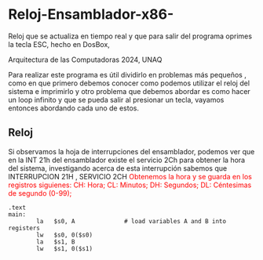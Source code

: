 # Reloj-Ensamblador-x86-
Reloj que se actualiza en tiempo real y que para salir del programa oprimes la tecla ESC,  hecho en DosBox, 

Arquitectura de las Computadoras 2024, UNAQ

Para realizar este programa es útil dividirlo en problemas más pequeños , como en que primero debemos conocer como podemos utilizar el reloj del sistema e imprimirlo  y otro problema que debemos abordar es como hacer un loop infinito y que se pueda salir al presionar un tecla, vayamos entonces abordando cada uno de estos.

## Reloj 
Si observamos la hoja de interrupciones del ensamblador, podemos ver que en la INT 21h del ensamblador existe el servicio 2Ch para obtener la hora del sistema, investigando acerca de esta interrupción sabemos que 
INTERRUPCION 21H , SERVICIO 2CH
<span style="color:red">Obtenemos la hora y se guarda en los registros siguienes: CH: Hora; CL: Minutos; DH: Segundos; DL: Céntesimas de segundo (0-99);</span>


```assembly
.text
main:
        la   $s0, A              # load variables A and B into registers
        lw   $s0, 0($s0)
        la   $s1, B
        lw   $s1, 0($s1)
        
```

